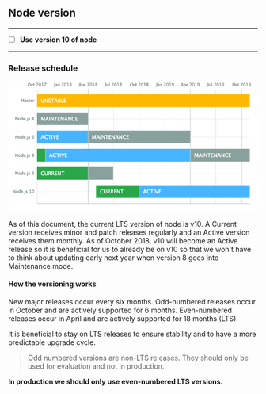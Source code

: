 ## Node version

------
* [ ] **Use version 10 of node**
------

### Release schedule
![Node release chart](images/node-lts-schedule.png "Node release chart")

As of this document, the current LTS version of node is v10. A Current version receives minor and patch releases regularly and an Active version receives them monthly. As of October 2018, v10 will become an Active release so it is beneficial for us to already be on v10 so that we won't have to think about updating early next year when version 8 goes into Maintenance mode.

#### How the versioning works
New major releases occur every six months. Odd-numbered releases occur in October and are actively supported for 6 months. Even-numbered releases occur in April and are actively supported for 18 months (LTS).

It is beneficial to stay on LTS releases to ensure stability and to have a more predictable upgrade cycle.

> Odd numbered versions are non-LTS releases. They should only be used for evaluation and not in production.

**In production we should only use even-numbered LTS versions.**

